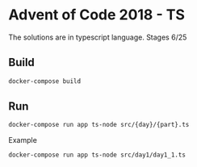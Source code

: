 Advent of Code 2018 - TS
===================

The solutions are in typescript language.
Stages 6/25

## Build
```bash
docker-compose build
```

## Run
```bash
docker-compose run app ts-node src/{day}/{part}.ts
```
Example
```bash
docker-compose run app ts-node src/day1/day1_1.ts
```
